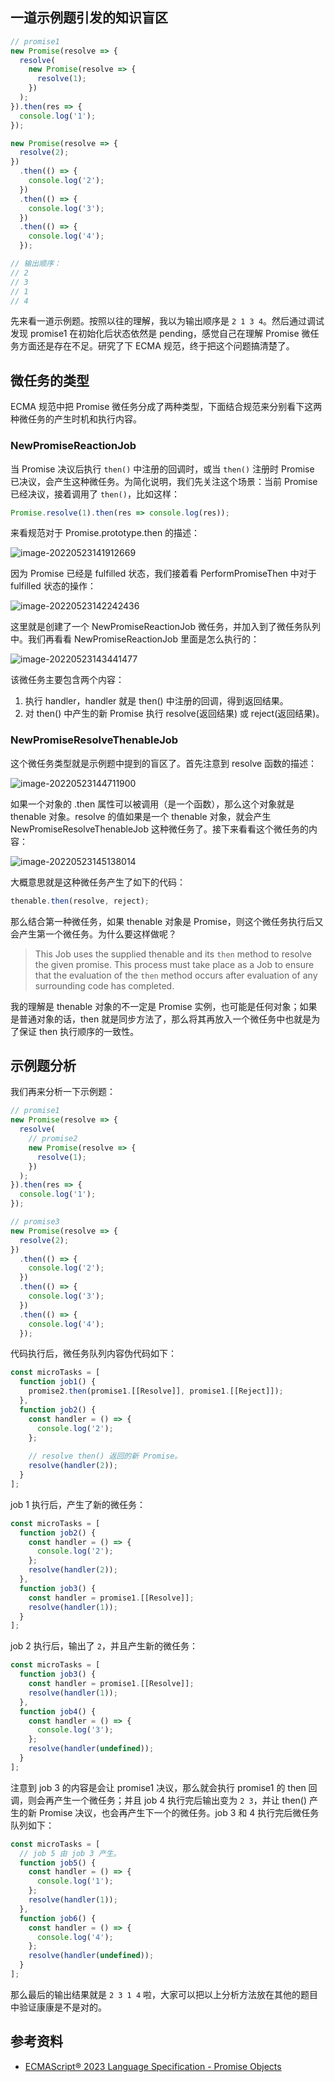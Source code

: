 ## 一道示例题引发的知识盲区

```javascript
// promise1
new Promise(resolve => {
  resolve(
    new Promise(resolve => {
      resolve(1);
    })
  );
}).then(res => {
  console.log('1');
});

new Promise(resolve => {
  resolve(2);
})
  .then(() => {
    console.log('2');
  })
  .then(() => {
    console.log('3');
  })
  .then(() => {
    console.log('4');
  });

// 输出顺序：
// 2
// 3
// 1
// 4
```

先来看一道示例题。按照以往的理解，我以为输出顺序是 `2 1 3 4`。然后通过调试发现 promise1 在初始化后状态依然是 pending，感觉自己在理解 Promise 微任务方面还是存在不足。研究了下 ECMA 规范，终于把这个问题搞清楚了。

## 微任务的类型

ECMA 规范中把 Promise 微任务分成了两种类型，下面结合规范来分别看下这两种微任务的产生时机和执行内容。

### NewPromiseReactionJob

当 Promise 决议后执行 `then()` 中注册的回调时，或当 `then()` 注册时 Promise 已决议，会产生这种微任务。为简化说明，我们先关注这个场景：当前 Promise 已经决议，接着调用了 `then()`，比如这样：

```javascript
Promise.resolve(1).then(res => console.log(res));
```

来看规范对于 Promise.prototype.then 的描述：

![image-20220523141912669](assets/image-20220523141912669.png)

因为 Promise 已经是 fulfilled 状态，我们接着看 PerformPromiseThen 中对于 fulfilled 状态的操作：

![image-20220523142242436](assets/image-20220523142242436.png)

这里就是创建了一个 NewPromiseReactionJob 微任务，并加入到了微任务队列中。我们再看看 NewPromiseReactionJob 里面是怎么执行的：

![image-20220523143441477](assets/image-20220523143441477.png)

该微任务主要包含两个内容：

1. 执行 handler，handler 就是 then() 中注册的回调，得到返回结果。
2. 对 then() 中产生的新 Promise 执行 resolve(返回结果) 或 reject(返回结果)。

### NewPromiseResolveThenableJob

这个微任务类型就是示例题中提到的盲区了。首先注意到 resolve 函数的描述：

![image-20220523144711900](assets/image-20220523144711900.png)

如果一个对象的 .then 属性可以被调用（是一个函数），那么这个对象就是 thenable 对象。resolve 的值如果是一个 thenable 对象，就会产生 NewPromiseResolveThenableJob 这种微任务了。接下来看看这个微任务的内容：

![image-20220523145138014](assets/image-20220523145138014.png)

大概意思就是这种微任务产生了如下的代码：

```javascript
thenable.then(resolve, reject);
```

那么结合第一种微任务，如果 thenable 对象是 Promise，则这个微任务执行后又会产生第一个微任务。为什么要这样做呢？

> This Job uses the supplied thenable and its `then` method to resolve the given promise. This process must take place as a Job to ensure that the evaluation of the `then` method occurs after evaluation of any surrounding code has completed.

我的理解是 thenable 对象的不一定是 Promise 实例，也可能是任何对象；如果是普通对象的话，then 就是同步方法了，那么将其再放入一个微任务中也就是为了保证 then 执行顺序的一致性。

## 示例题分析

我们再来分析一下示例题：

```javascript
// promise1
new Promise(resolve => {
  resolve(
    // promise2
    new Promise(resolve => {
      resolve(1);
    })
  );
}).then(res => {
  console.log('1');
});

// promise3
new Promise(resolve => {
  resolve(2);
})
  .then(() => {
    console.log('2');
  })
  .then(() => {
    console.log('3');
  })
  .then(() => {
    console.log('4');
  });
```

代码执行后，微任务队列内容伪代码如下：

```javascript
const microTasks = [
  function job1() {
    promise2.then(promise1.[[Resolve]], promise1.[[Reject]]);
  },
  function job2() {
    const handler = () => {
      console.log('2');
    };
    
    // resolve then() 返回的新 Promise。
    resolve(handler(2));
  }
];
```

job 1 执行后，产生了新的微任务：

```javascript
const microTasks = [
  function job2() {
    const handler = () => {
      console.log('2');
    };
    resolve(handler(2));
  },
  function job3() {
    const handler = promise1.[[Resolve]];
    resolve(handler(1));
  }
];
```

job 2 执行后，输出了 `2`，并且产生新的微任务：

```javascript
const microTasks = [
  function job3() {
    const handler = promise1.[[Resolve]];
    resolve(handler(1));
  },
  function job4() {
    const handler = () => {
      console.log('3');
    };
    resolve(handler(undefined));
  }
];
```

注意到 job 3 的内容是会让 promise1 决议，那么就会执行 promise1 的 then 回调，则会再产生一个微任务；并且 job 4 执行完后输出变为 `2 3`，并让 then() 产生的新 Promise 决议，也会再产生下一个的微任务。job 3 和 4 执行完后微任务队列如下：

```javascript
const microTasks = [
  // job 5 由 job 3 产生。
  function job5() {
    const handler = () => {
      console.log('1');
    };
    resolve(handler(1));
  },
  function job6() {
    const handler = () => {
      console.log('4');
    };
    resolve(handler(undefined));
  }
];
```

那么最后的输出结果就是 `2 3 1 4` 啦，大家可以把以上分析方法放在其他的题目中验证康康是不是对的。

## 参考资料

- [ECMAScript® 2023 Language Specification - Promise Objects](https://tc39.es/ecma262/#sec-promise-objects)


